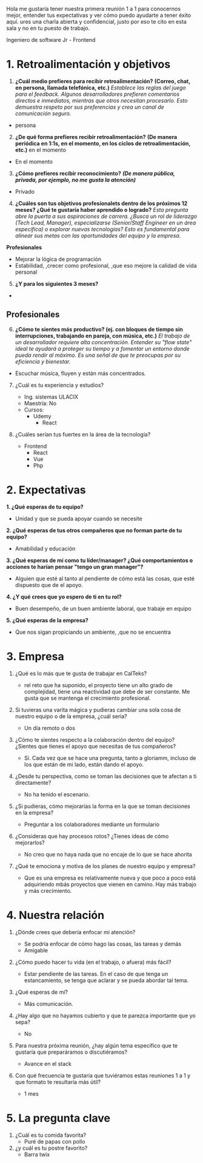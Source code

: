 Hola me gustaría tener nuestra primera reunión 1 a 1 para conocernos mejor, entender tus expectativas y ver cómo puedo ayudarte a tener éxito aquí. ures una charla abierta y confidencial, justo por eso te cito en esta sala y no en tu puesto de trabajo.

Ingeniero de software Jr - Frontend

# 1. Retroalimentación y objetivos

1. **¿Cuál medio prefieres para recibir retroalimentación?**
**(Correo, chat, en persona, llamada telefónica, etc.)**
_Establece las reglas del juego para el feedback. Algunos desarrolladores prefieren comentarios directos e inmediatos, mientras que otros necesitan procesarlo. Esto demuestra respeto por sus preferencias y crea un canal de comunicación seguro._
- persona


2. **¿De qué forma prefieres recibir retroalimentación?**
**(De manera periódica en 1:1s, en el momento, en los ciclos de retroalimentación, etc.)**
en el momento
- En el momento


3. **¿Cómo prefieres recibir reconocimiento?**
**_(De manera pública, privada, por ejemplo, no me gusta la atención)_**
- Privado


4. **¿Cuáles son tus objetivos  profesionalets dentro de los próximos 12 meses? ¿Qué te gustaría haber aprendido o logrado?**
_Esta pregunta abre la puerta a sus aspiraciones de carrera. ¿Busca un rol de liderazgo (Tech Lead, Manager), especializarse (Senior/Staff Engineer en un área específica) o explorar nuevas tecnologías? Esto es fundamental para alinear sus metas con las oportunidades del equipo y la empresa._


**Profesionales**
- Mejorar la lógica de programación
- Estabilidad, ,crecer como profesional, ,que eso mejore la calidad de vida personal

5. **¿Y para los siguientes 3 meses?**
- 

**Profesionales**
- 

6. **¿Cómo te sientes más productivo? (ej. con bloques de tiempo sin interrupciones, trabajando en pareja, con música, etc.)**
_El trabajo de un desarrollador requiere alta concentración. Entender su "flow state" ideal te ayudará a proteger su tiempo y a fomentar un entorno donde pueda rendir al máximo. Es una señal de que te preocupas por su eficiencia y bienestar._
- Escuchar música, fluyen y están más concentrados.


7. ¿Cuál es tu experiencia y estudios?
	- Ing. sistemas ULACIX
	- Maestría: No
	- Cursos:
		- Udemy
			- React

6. ¿Cuáles serían tus fuertes en la área de la tecnología?
	- Frontend
		- React
		- Vue
		- Php

# 2. Expectativas

**1. ¿Qué esperas de tu equipo?**
- Unidad y que se pueda apoyar cuando se necesite

**2. ¿Qué esperas de tus otros compañeros que no forman parte de tu equipo?**
- Amabilidad y educación

**3. ¿Qué esperas de mí como tu líder/manager? ¿Qué comportamientos o acciones te harían pensar "tengo un gran manager"?**
- Alguien que esté al tanto al pendiente de cómo está las cosas, que esté dispuesto que de el apoyo. 

**4. ¿Y qué crees que yo espero de ti en tu rol?**
- Buen desempeño, de un buen ambiente laboral, que trabaje en equipo

**5. ¿Qué esperas de la empresa?**
- Que nos sigan propiciando un ambiente, ,que no se encuentra 


# 3. Empresa
 
1. ¿Qué es lo más que te gusta de trabajar en CalTeks?
	- rel reto que ha suponido, el proyecto tiene un alto grado de complejidad, tiene una reactividad que debe de ser constante. Me gusta que se mantenga el crecimiento profesional. 

2. Si tuvieras una varita mágica y pudieras cambiar una sola cosa de nuestro equipo o de la empresa, ¿cuál sería?
	- Un día remoto o dos

3. ¿Cómo te sientes respecto a la colaboración dentro del equipo? ¿Sientes que tienes el apoyo que necesitas de tus compañeros?
	- Sí. Cada vez que se hace una pregunta, tanto a gloriamm, incluso de los que están de mi lado, están dando el apoyo.

4. ¿Desde tu perspectiva, como se toman las decisiones que te afectan a ti directamente?
	- No ha tenido el escenario.

5. ¿Si pudieras, cómo mejorarías la forma en la que se toman decisiones en la empresa?
	- Preguntar a los colaboradores mediante un formulario

6. ¿Consideras que hay procesos rotos? ¿Tienes ideas de cómo mejorarlos?
	- No creo que no haya nada que no encaje de lo que se hace ahorita 

7. ¿Qué te emociona y motiva de los planes de nuestro equipo y empresa?
	- Que es una empresa es relativamente nueva y que poco a poco está adquiriendo mbás proyectos que vienen en camino. Hay más trabajo y más crecimiento. 


# 4. Nuestra relación

1. ¿Dónde crees que debería enfocar mi atención?
	- Se podría enfocar de cómo hago las cosas, las tareas y demás
	- Amigable

2. ¿Cómo puedo hacer tu vida (en el trabajo, o afuera) más fácil?
	- Estar pendiente de las tareas. En el caso de que tenga un estancamiento, se tenga que aclarar y se pueda abordar tal tema.

3. ¿Qué esperas de mí?
	- Más comunicación.

4. ¿Hay algo que no hayamos cubierto y que te parezca importante que yo sepa?
	- No

5. Para nuestra próxima reunión, ¿hay algún tema específico que te gustaría que preparáramos o discutiéramos?
	- Avance en el stack

6. Con qué frecuencia te gustaría que tuviéramos estas reuniones 1 a 1 y que formato te resultaría más útil?
	- 1 mes


# 5. La pregunta clave

1. ¿Cuál es tu comida favorita?
	- Puré de papas con pollo
2. ¿y cuál es tu postre favorito?
	- Barra twix
